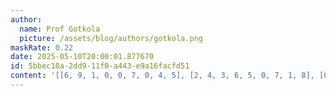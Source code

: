 ```yaml
---
author:
  name: Prof Gotkola
  picture: /assets/blog/authors/gotkola.png
maskRate: 0.22
date: 2025-05-10T20:00:01.877670
id: 5bbec18a-2dd9-11f0-a443-e9a16facfd51
content: '[[6, 9, 1, 0, 0, 7, 0, 4, 5], [2, 4, 3, 6, 5, 0, 7, 1, 8], [0, 8, 0, 1, 2, 4, 9, 6, 3], [1, 5, 0, 8, 0, 3, 0, 2, 6], [3, 6, 7, 9, 4, 2, 0, 0, 0], [0, 2, 8, 5, 6, 1, 3, 9, 7], [5, 0, 2, 7, 9, 6, 1, 8, 4], [9, 1, 6, 4, 0, 8, 5, 7, 0], [8, 0, 4, 2, 1, 5, 6, 3, 9]]'
---
```

